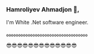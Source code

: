 ### Hamroliyev Ahmadjon 👋, 

I'm White .Net software engineer.

₀₀₀₀₀₀₀₀₀₀₀₀₀₀₀₀₀₀₀₀₀₀₀₀₀₀₀₀₀₀₀₀₀₀


😎😎😎😎😎😎😎😎😎😎😎😎😎
<!--
**Hamroliyev/Hamroliyev** is a ✨ _special_ ✨ repository because its `README.md` (this file) appears on your GitHub profile.

Here are some ideas to get you started:

- 🔭 I’m currently working on ...
- 🌱 I’m currently learning ...
- 👯 I’m looking to collaborate on ...
- 🤔 I’m looking for help with ...
- 💬 Ask me about ...
- 📫 How to reach me: ...
- 😄 Pronouns: ...
- ⚡ Fun fact: ...
-->
